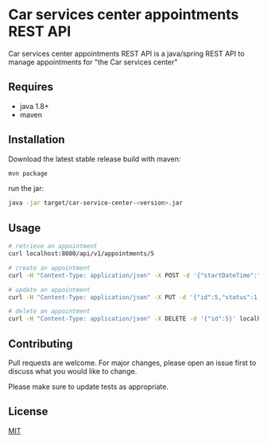 # Car services center appointments REST API

Car services center appointments REST API is a java/spring REST API to manage appointments for "the Car services center"

## Requires

- java 1.8+
- maven


## Installation

Download the latest stable release
build with maven:
```bash
mvn package
```
run the jar:
```bash
java -jar target/car-service-center-<version>.jar
```

## Usage

```bash
# retrieve an appointment
curl localhost:8080/api/v1/appointments/5

# create an appointment
curl -H "Content-Type: application/json" -X POST -d '{"startDateTime":"2019-08-02 09:00:00","endDateTime":"2019-08-02 10:00:00","customerName":"Felix0802","carId":"Tesla Sx3-0802-1"}' localhost:8080/api/v1/appointments

# update an appointment
curl -H "Content-Type: application/json" -X PUT -d '{"id":5,"status":1,"startDateTime":"2019-08-02 09:00:00","endDateTime":"2019-08-02 10:00:00","customerName":"Felix0802","carId":"Tesla Sx3-0802-1", "serviceType":2, "mechanic":1}' localhost:8080/api/v1/appointments/5

# delete an appointment
curl -H "Content-Type: application/json" -X DELETE -d '{"id":5}' localhost:8080/api/v1/appointments

```

## Contributing
Pull requests are welcome. For major changes, please open an issue first to discuss what you would like to change.

Please make sure to update tests as appropriate.

## License
[MIT](https://choosealicense.com/licenses/mit/)
